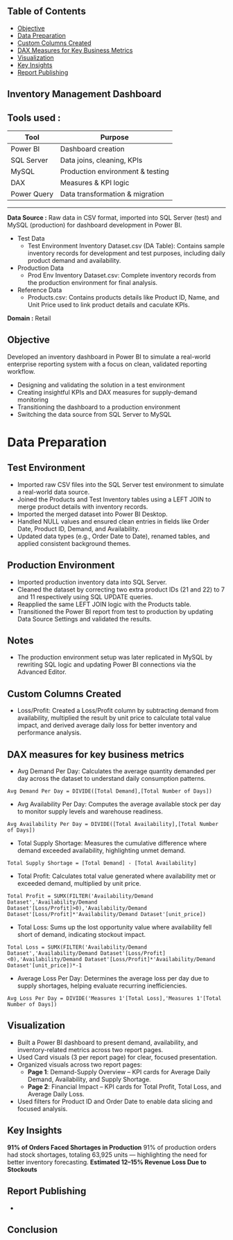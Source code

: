 ## Table of Contents
- [Objective](#objective)
- [Data Preparation](#data-preparation)
- [Custom Columns Created](#custom-columns-created)
- [DAX Measures for Key Business Metrics](#dax-measures-for-key-business-metrics)
- [Visualization](#visualization)
- [Key Insights](#key-insights)
- [Report Publishing](#report-publishing)
## Inventory Management Dashboard
**Tools used :**
---
| Tool         | Purpose                         |
|--------------|---------------------------------|
| Power BI     | Dashboard creation              |
| SQL Server   | Data joins, cleaning, KPIs      |
| MySQL        | Production environment & testing|
| DAX          | Measures & KPI logic            |
| Power Query  | Data transformation & migration |
---
 
**Data Source :** Raw data in CSV format, imported into SQL Server (test) and MySQL (production) for dashboard development in Power BI.
- Test Data  
  - Test Environment Inventory Dataset.csv (DA Table): Contains sample inventory records for development and test purposes, including daily        product demand and availability.
- Production Data  
  - Prod Env Inventory Dataset.csv: Complete inventory records from the production environment for final analysis.
- Reference Data 
  - Products.csv: Contains products details like Product ID, Name, and Unit Price used to link product details and caculate KPIs. 

**Domain :** Retail

## Objective
Developed an inventory dashboard in Power BI to simulate a real-world enterprise reporting system with a focus on clean, validated reporting workflow.
-  Designing and validating the solution in a test environment
-  Creating insightful KPIs and DAX measures for supply-demand monitoring
-  Transitioning the dashboard to a production environment
-  Switching the data source from SQL Server to MySQL

# Data Preparation
## Test Environment
- Imported raw CSV files into the SQL Server test environment to simulate a real-world data source.
- Joined the Products and Test Inventory tables using a LEFT JOIN to merge product details with inventory records.
- Imported the merged dataset into Power BI Desktop.
- Handled NULL values and ensured clean entries in fields like Order Date, Product ID, Demand, and Availability.
- Updated data types (e.g., Order Date to Date), renamed tables, and applied consistent background themes.
## Production Environment
- Imported production inventory data into SQL Server.
- Cleaned the dataset by correcting two extra product IDs (21 and 22) to 7 and 11 respectively using SQL UPDATE queries.
- Reapplied the same LEFT JOIN logic with the Products table.
- Transitioned the Power BI report from test to production by updating Data Source Settings and validated the results.
## Notes
- The production environment setup was later replicated in MySQL by rewriting SQL logic and updating Power BI           connections via the      Advanced Editor.
## Custom Columns Created
- Loss/Profit: Created a Loss/Profit column by subtracting demand from availability, multiplied the result by unit price to calculate total      value impact, and derived average daily loss for better inventory and performance analysis.
## DAX measures for key business metrics
- Avg Demand Per Day: Calculates the average quantity demanded per day across the dataset to understand daily consumption patterns.
```Dax
Avg Demand Per Day = DIVIDE([Total Demand],[Total Number of Days])
```
- Avg Availability  Per Day: Computes the average available stock per day to monitor supply levels and warehouse readiness.
```Dax
Avg Availability Per Day = DIVIDE([Total Availability],[Total Number of Days])
```
- Total Supply Shortage: Measures the cumulative difference where demand exceeded availability, highlighting unmet demand.
```Dax
Total Supply Shortage = [Total Demand] - [Total Availability]
```
- Total Profit: Calculates total value generated where availability met or exceeded demand, multiplied by unit price.
```Dax
Total Profit = SUMX(FILTER('Availability/Demand Dataset','Availability/Demand Dataset'[Loss/Profit]>0),'Availability/Demand Dataset'[Loss/Profit]*'Availability/Demand Dataset'[unit_price])
```
- Total Loss: Sums up the lost opportunity value where availability fell short of demand, indicating stockout impact.
```Dax
Total Loss = SUMX(FILTER('Availability/Demand Dataset','Availability/Demand Dataset'[Loss/Profit]<0),'Availability/Demand Dataset'[Loss/Profit]*'Availability/Demand Dataset'[unit_price])*-1
```
- Average Loss Per Day: Determines the average loss per day due to supply shortages, helping evaluate recurring inefficiencies.
```Dax
Avg Loss Per Day = DIVIDE('Measures 1'[Total Loss],'Measures 1'[Total Number of Days])
```  
## Visualization
- Built a Power BI dashboard to present demand, availability, and inventory-related metrics across two report pages.
- Used Card visuals (3 per report page) for clear, focused presentation.
- Organized visuals across two report pages:
  - **Page 1**: Demand-Supply Overview – KPI cards for Average Daily Demand, Availability, and Supply Shortage.
  - **Page 2**: Financial Impact – KPI cards for Total Profit, Total Loss, and Average Daily Loss.
- Used filters for Product ID and Order Date to enable data slicing and focused analysis. 
## Key Insights
**91% of Orders Faced Shortages in Production**
  91% of production orders had stock shortages, totaling 63,925 units — highlighting the need for better inventory forecasting.
**Estimated 12–15% Revenue Loss Due to Stockouts**    
## Report Publishing
- 
## Conclusion

